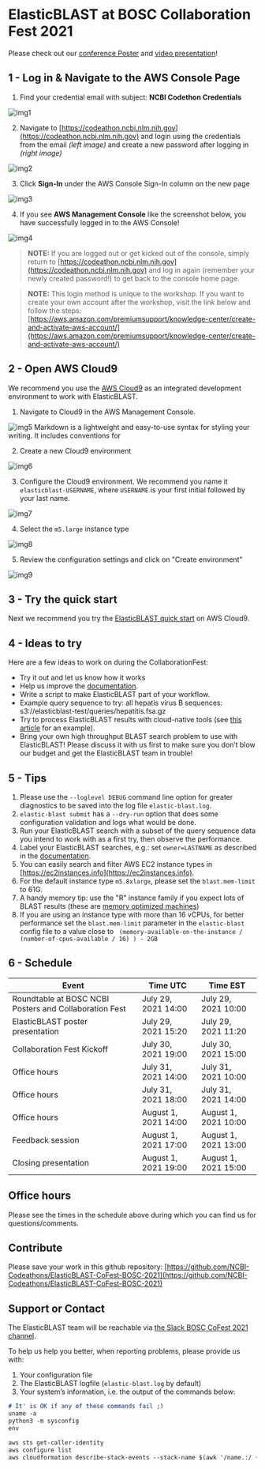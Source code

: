 # ElasticBLAST at BOSC Collaboration Fest 2021

Please check out our [conference Poster](https://ftp.ncbi.nlm.nih.gov/blast/documents/ElasticBLAST-Poster2021v2.pdf) and 
[video presentation](https://www.youtube.com/watch?v=topBozEJGIk)!

## 1 - Log in & Navigate to the AWS Console Page

1) Find your credential email with subject: **NCBI Codethon Credentials**

![img1](images/img1.jpg)

2) Navigate to [https://codeathon.ncbi.nlm.nih.gov](https://codeathon.ncbi.nlm.nih.gov) and login using the credentials from the email *(left image)* and create a new password after logging in *(right image)*

![img2](images/img2.jpg)


3) Click **Sign-In** under the AWS Console Sign-In column on the new page

![img3](images/img3.jpg)

4) If you see **AWS Management Console** like the screenshot below, you have successfully logged in to the AWS Console!

![img4](images/img4.jpg)

> **NOTE:** If you are logged out or get kicked out of the console, simply return to [https://codeathon.ncbi.nlm.nih.gov](https://codeathon.ncbi.nlm.nih.gov) and log in again (remember your newly created password!) to get back to the console home page.

> **NOTE:** This login method is unique to the workshop. If you want to create your own account after the workshop, visit the link below and follow the steps:
> [https://aws.amazon.com/premiumsupport/knowledge-center/create-and-activate-aws-account/](https://aws.amazon.com/premiumsupport/knowledge-center/create-and-activate-aws-account/)

## 2 - Open AWS Cloud9

We recommend you use the [AWS Cloud9](https://aws.amazon.com/cloud9/) as an integrated development environment
to work with ElasticBLAST.

1) Navigate to Cloud9 in the AWS Management Console.

![img5](images/img5-cloud9.png)
Markdown is a lightweight and easy-to-use syntax for styling your writing. It includes conventions for

2) Create a new Cloud9 environment

![img6](images/img6-create-cloud9.png)

3) Configure the Cloud9 environment. We recommend you name it
`elasticblast-USERNAME`, where `USERNAME` is your first initial followed by
your last name.

![img7](images/img7-conf-c9.png)

4) Select the `m5.large` instance type

![img8](images/img8-conf-c9.png)

5) Review the configuration settings and click on "Create environment"

![img9](images/img9-conf-review-c9.png)

## 3 -  Try the quick start

Next we recommend you try the [ElasticBLAST quick
start](https://blast.ncbi.nlm.nih.gov/doc/elastic-blast/quickstart-aws.html)
on AWS Cloud9.

## 4 -  Ideas to try

Here are a few ideas to work on during the CollaborationFest:

* Try it out and let us know how it works
* Help us improve the [documentation](https://blast.ncbi.nlm.nih.gov/doc/elastic-blast).
* Write a script to make ElasticBLAST part of your workflow.
* Example query sequence to try: all hepatis virus B sequences: s3://elasticblast-test/queries/hepatitis.fsa.gz
* Try to process ElasticBLAST results with cloud-native tools (see [this
  article](https://medium.com/codex/blast-on-the-cloud-with-ncbis-elasticblast-3b35b29afde7) for an example). 
* Bring your own high throughput BLAST search problem to use with ElasticBLAST! Please discuss it with us first to make sure you don’t blow our budget and get the ElasticBLAST team in trouble!

## 5 - Tips

1. Please use the `--loglevel DEBUG` command line option for greater diagnostics to be saved into the log file `elastic-blast.log`.
1. `elastic-blast submit` has a `--dry-run` option that does some configuration validation and logs what would be done.
1. Run your ElasticBLAST search with a subset of the query sequence data you intend to work with as a first try, then observe the performance.
1. Label your ElasticBLAST searches, e.g.: set `owner=LASTNAME` as described in the [documentation](https://blast.ncbi.nlm.nih.gov/doc/elastic-blast/configuration.html#cloud-resource-labels).
1. You can easily search and filter AWS EC2 instance types in [https://ec2instances.info](https://ec2instances.info).
  1. For the default instance type `m5.8xlarge`, please set the `blast.mem-limit` to 61G.
  1. A handy memory tip: use the "R" instance family if you expect lots of BLAST results (these are [memory optimized machines](https://docs.aws.amazon.com/AWSEC2/latest/UserGuide/memory-optimized-instances.html))
1. If you are using an instance type with more than 16 vCPUs, for better performance set the `blast.mem-limit` parameter in the `elastic-blast` config file to a value close to  ` (memory-available-on-the-instance / (number-of-cpus-available / 16) ) - 2GB`

## 6 - Schedule

| Event | Time UTC | Time EST|
|-------|----------| -------|
| Roundtable at BOSC NCBI Posters and Collaboration Fest| July 29, 2021 14:00 | July 29, 2021 10:00 |
| ElasticBLAST poster presentation | July 29, 2021 15:20 | July 29, 2021 11:20 |
| Collaboration Fest Kickoff | July 30, 2021 19:00 | July 30, 2021 15:00  |
| Office hours | July 31, 2021 14:00  | July 31, 2021 10:00 |
| Office hours | July 31, 2021 18:00  | July 31, 2021 14:00 |
| Office hours | August 1, 2021 14:00 | August 1, 2021 10:00 |
| Feedback session | August 1, 2021 17:00  | August 1, 2021 13:00 |
| Closing presentation | August 1, 2021 19:00  | August 1, 2021 15:00 |

##  Office hours

Please see the times in the schedule above during which you can find us for questions/comments.

##  Contribute

Please save your work in this github repository:
[https://github.com/NCBI-Codeathons/ElasticBLAST-CoFest-BOSC-2021](https://github.com/NCBI-Codeathons/ElasticBLAST-CoFest-BOSC-2021)


##  Support or Contact

The ElasticBLAST team will be reachable via [the Slack BOSC CoFest 2021 channel](https://obf-bosc.slack.com/archives/C01M9N7B02E). 

To help us help you better, when reporting problems, please provide us with:

1. Your configuration file
2. The ElasticBLAST logfile (`elastic-blast.log` by default)
3. Your system’s information, i.e. the output of the commands below:

```markdown
# It' is OK if any of these commands fail ;)
uname -a
python3 -m sysconfig
env

aws sts get-caller-identity
aws configure list
aws cloudformation describe-stack-events --stack-name $(awk '/name.:/ {print $NF}' elastic-blast.log | tr -d ",'" | tail -1) --region $(awk '/region.:/ {print $NF}' elastic-blast.log | tr -d ",}'" | tail -1) --output json
```
